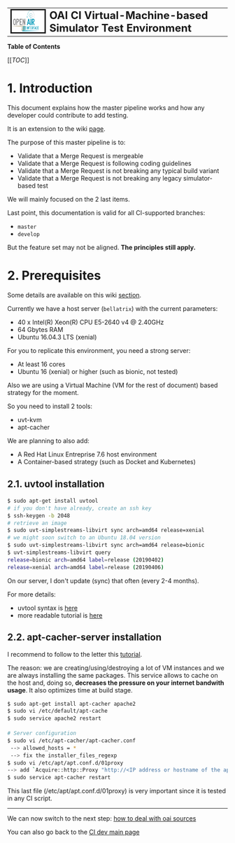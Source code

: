 <table style="border-collapse: collapse; border: none;">
  <tr style="border-collapse: collapse; border: none;">
    <td style="border-collapse: collapse; border: none;">
      <a href="http://www.openairinterface.org/">
         <img src="../../doc/images/oai_final_logo.png" alt="" border=3 height=50 width=150>
         </img>
      </a>
    </td>
    <td style="border-collapse: collapse; border: none; vertical-align: center;">
      <b><font size = "5">OAI CI Virtual-Machine-based Simulator Test Environment</font></b>
    </td>
  </tr>
</table>

**Table of Contents**

[[_TOC_]]

# 1. Introduction #

This document explains how the master pipeline works and how any developer could contribute to add testing.

It is an extension to the wiki [page](https://gitlab.eurecom.fr/oai/openairinterface5g/wikis/ci/enb-master-job).

The purpose of this master pipeline is to:

*  Validate that a Merge Request is mergeable
*  Validate that a Merge Request is following coding guidelines
*  Validate that a Merge Request is not breaking any typical build variant
*  Validate that a Merge Request is not breaking any legacy simulator-based test

We will mainly focused on the 2 last items.

Last point, this documentation is valid for all CI-supported branches:

*  `master`
*  `develop`

But the feature set may not be aligned. **The principles still apply.**

# 2. Prerequisites #

Some details are available on this wiki [section](https://gitlab.eurecom.fr/oai/openairinterface5g/wikis/ci/enb-ci-architecture#22-pipeline-executor).

Currently we have a host server (`bellatrix`) with the current parameters:

*  40 x Intel(R) Xeon(R) CPU E5-2640 v4 @ 2.40GHz
*  64 Gbytes RAM
*  Ubuntu 16.04.3 LTS (xenial)

For you to replicate this environment, you need a strong server:

*  At least 16 cores
*  Ubuntu 16 (xenial) or higher (such as bionic, not tested)

Also we are using a Virtual Machine (VM for the rest of document) based strategy for the moment.

So you need to install 2 tools:

*  uvt-kvm
*  apt-cacher

We are planning to also add:

*  A Red Hat Linux Entreprise 7.6 host environment
*  A Container-based strategy (such as Docket and Kubernetes)

## 2.1. uvtool installation ##

```bash
$ sudo apt-get install uvtool
# if you don't have already, create an ssh key
$ ssh-keygen -b 2048
# retrieve an image
$ sudo uvt-simplestreams-libvirt sync arch=amd64 release=xenial
# we might soon switch to an Ubuntu 18.04 version
$ sudo uvt-simplestreams-libvirt sync arch=amd64 release=bionic
$ uvt-simplestreams-libvirt query
release=bionic arch=amd64 label=release (20190402)
release=xenial arch=amd64 label=release (20190406)
```

On our server, I don't update (sync) that often (every 2-4 months).

For more details:

*  uvtool syntax is [here](http://manpages.ubuntu.com/manpages/trusty/man1/uvt-kvm.1.html)
*  more readable tutorial is [here](https://help.ubuntu.com/lts/serverguide/cloud-images-and-uvtool.html)

## 2.2. apt-cacher-server installation ##

I recommend to follow to the letter this [tutorial](https://help.ubuntu.com/community/Apt-Cacher-Server).

The reason: we are creating/using/destroying a lot of VM instances and we are always installing the same packages.
This service allows to cache on the host and, doing so, **decreases the pressure on your internet bandwith usage**.
It also optimizes time at build stage.

```bash
$ sudo apt-get install apt-cacher apache2
$ sudo vi /etc/default/apt-cache
$ sudo service apache2 restart

# Server configuration
$ sudo vi /etc/apt-cacher/apt-cacher.conf 
 --> allowed_hosts = *
 --> fix the installer_files_regexp
$ sudo vi /etc/apt/apt.conf.d/01proxy
--> add `Acquire::http::Proxy "http://<IP address or hostname of the apt-cacher server>:3142";`
$ sudo service apt-cacher restart
```

This last file (/etc/apt/apt.conf.d/01proxy) is very important since it is tested in any CI script.

---

We can now switch to the next step: [how to deal with oai sources](./vm_based_simulator_sources.md)

You can also go back to the [CI dev main page](./ci_dev_home.md)

